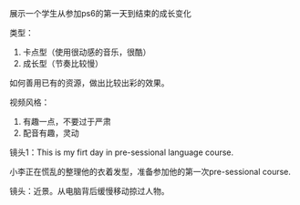 展示一个学生从参加ps6的第一天到结束的成长变化

类型：

1. 卡点型（使用很动感的音乐，很酷）
2. 成长型（节奏比较慢）

如何善用已有的资源，做出比较出彩的效果。



视频风格：

1. 有趣一点，不要过于严肃
2. 配音有趣，灵动



镜头1：This is my firt day in pre-sessional language course.

小李正在慌乱的整理他的衣着发型，准备参加他的第一次pre-sessional course.

镜头：近景。从电脑背后缓慢移动掠过人物。